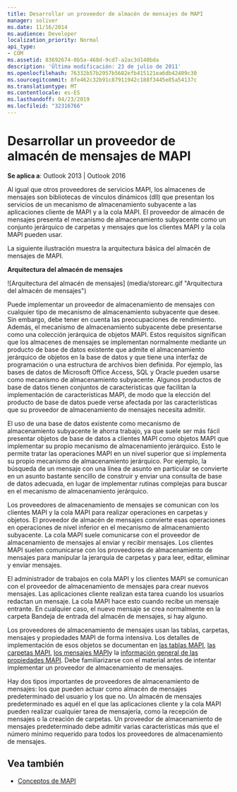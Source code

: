 ```yaml
---
title: Desarrollar un proveedor de almacén de mensajes de MAPI
manager: soliver
ms.date: 11/16/2014
ms.audience: Developer
localization_priority: Normal
api_type:
- COM
ms.assetid: 83692674-0b5a-468d-9cd7-a2ac3d140bda
description: 'Última modificación: 23 de julio de 2011'
ms.openlocfilehash: 76332b57b2957b5682efb415121ea6db42409c30
ms.sourcegitcommit: 8fe462c32b91c87911942c188f3445e85a54137c
ms.translationtype: MT
ms.contentlocale: es-ES
ms.lasthandoff: 04/23/2019
ms.locfileid: "32316766"
---
```

# <a name="developing-a-mapi-message-store-provider"></a>Desarrollar un proveedor de almacén de mensajes de MAPI
  
**Se aplica a**: Outlook 2013 | Outlook 2016 
  
Al igual que otros proveedores de servicios MAPI, los almacenes de mensajes son bibliotecas de vínculos dinámicos (dll) que presentan los servicios de un mecanismo de almacenamiento subyacente a las aplicaciones cliente de MAPI y a la cola MAPI. El proveedor de almacén de mensajes presenta el mecanismo de almacenamiento subyacente como un conjunto jerárquico de carpetas y mensajes que los clientes MAPI y la cola MAPI pueden usar.
  
La siguiente ilustración muestra la arquitectura básica del almacén de mensajes de MAPI.
  
**Arquitectura del almacén de mensajes**
  
![Arquitectura del almacén de mensajes] (media/storearc.gif "Arquitectura del almacén de mensajes")
  
Puede implementar un proveedor de almacenamiento de mensajes con cualquier tipo de mecanismo de almacenamiento subyacente que desee. Sin embargo, debe tener en cuenta las preocupaciones de rendimiento. Además, el mecanismo de almacenamiento subyacente debe presentarse como una colección jerárquica de objetos MAPI. Estos requisitos significan que los almacenes de mensajes se implementan normalmente mediante un producto de base de datos existente que admite el almacenamiento jerárquico de objetos en la base de datos y que tiene una interfaz de programación o una estructura de archivos bien definida. Por ejemplo, las bases de datos de Microsoft Office Access, SQL y Oracle pueden usarse como mecanismo de almacenamiento subyacente. Algunos productos de base de datos tienen conjuntos de características que facilitan la implementación de características MAPI, de modo que la elección del producto de base de datos puede verse afectada por las características que su proveedor de almacenamiento de mensajes necesita admitir.
  
El uso de una base de datos existente como mecanismo de almacenamiento subyacente le ahorra trabajo, ya que suele ser más fácil presentar objetos de base de datos a clientes MAPI como objetos MAPI que implementar su propio mecanismo de almacenamiento jerárquico. Esto le permite tratar las operaciones MAPI en un nivel superior que si implementa su propio mecanismo de almacenamiento jerárquico. Por ejemplo, la búsqueda de un mensaje con una línea de asunto en particular se convierte en un asunto bastante sencillo de construir y enviar una consulta de base de datos adecuada, en lugar de implementar rutinas complejas para buscar en el mecanismo de almacenamiento jerárquico.
  
Los proveedores de almacenamiento de mensajes se comunican con los clientes MAPI y la cola MAPI para realizar operaciones en carpetas y objetos. El proveedor de almacén de mensajes convierte esas operaciones en operaciones de nivel inferior en el mecanismo de almacenamiento subyacente. La cola MAPI suele comunicarse con el proveedor de almacenamiento de mensajes al enviar y recibir mensajes. Los clientes MAPI suelen comunicarse con los proveedores de almacenamiento de mensajes para manipular la jerarquía de carpetas y para leer, editar, eliminar y enviar mensajes.
  
El administrador de trabajos en cola MAPI y los clientes MAPI se comunican con el proveedor de almacenamiento de mensajes para crear nuevos mensajes. Las aplicaciones cliente realizan esta tarea cuando los usuarios redactan un mensaje. La cola MAPI hace esto cuando recibe un mensaje entrante. En cualquier caso, el nuevo mensaje se crea normalmente en la carpeta Bandeja de entrada del almacén de mensajes, si hay alguno.
  
Los proveedores de almacenamiento de mensajes usan las tablas, carpetas, mensajes y propiedades MAPI de forma intensiva. Los detalles de implementación de esos objetos se documentan en [las tablas MAPI](mapi-tables.md), [las carpetas MAPI](mapi-folders.md), [los mensajes MAPI](mapi-messages.md)y la [información general de las propiedades MAPI](mapi-property-overview.md). Debe familiarizarse con el material antes de intentar implementar un proveedor de almacenamiento de mensajes.
  
Hay dos tipos importantes de proveedores de almacenamiento de mensajes: los que pueden actuar como almacén de mensajes predeterminado del usuario y los que no. Un almacén de mensajes predeterminado es aquél en el que las aplicaciones cliente y la cola MAPI pueden realizar cualquier tarea de mensajería, como la recepción de mensajes o la creación de carpetas. Un proveedor de almacenamiento de mensajes predeterminado debe admitir varias características más que el número mínimo requerido para todos los proveedores de almacenamiento de mensajes.
  
## <a name="see-also"></a>Vea también

- [Conceptos de MAPI](mapi-concepts.md)

